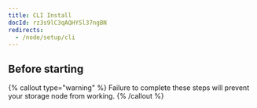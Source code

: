 ```yaml
---
title: CLI Install
docId: rz3s9lC3qAQHYSl37ngBN
redirects:
  - /node/setup/cli
---
```


## Before starting

{% callout type="warning"  %}
Failure to complete these steps will prevent your storage node from working.
{% /callout %}

[](docId:hbCGTv1ZLLR2-kpSaGEXw)

[](docId:v-fUvPqySvUwTMF-od6hD)

[](docId:y0jltT-HzKPmDefi532sd)

[](docId:owZeAc56KSDnUzDhsBfB8)

[](docId:aT6VAB297OWLd4vqeXxf5)
